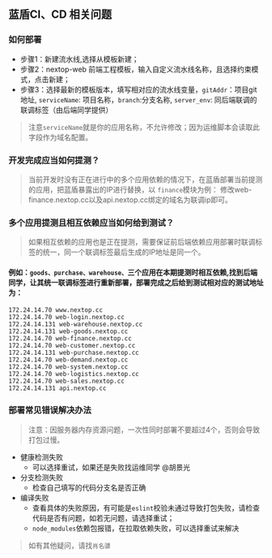 ## 蓝盾CI、CD 相关问题

### 如何部署
 - 步骤1：新建流水线,选择从模板新建；
 - 步骤2：nextop-web 前端工程模板，输入自定义流水线名称，且选择约束模式，点击新建；
 - 步骤3：选择最新的模板版本，填写相对应的流水线变量，`gitAddr`：项目git地址, `serviceName`: 项目名称，`branch`:分支名称, `server_env`: 同后端联调的联调标签（由后端同学提供）
 > 注意`serviceName`就是你的应用名称，不允许修改；因为运维脚本会读取此字段作为域名配置。

###  开发完成应当如何提测？
> 当前开发时没有正在进行中的多个应用依赖的情况下，在蓝盾部署当前提测的应用，把蓝盾暴露出的IP进行替换，以 `finance`模块为例：
修改web-finance.nextop.cc以及api.nextop.cc绑定的域名为联调ip即可。

### 多个应用提测且相互依赖应当如何给到测试？

> 如果相互依赖的应用也是正在提测，需要保证前后端依赖应用部署时联调标签的统一，同一个联调标签最后生成的IP地址是同一个。

 ####  例如：`goods、purchase、warehouse、`三个应用在本期提测时相互依赖,找到后端同学，让其统一联调标签进行重新部署，部署完成之后给到测试相对应的测试地址为：
    172.24.14.70 www.nextop.cc
    172.24.14.70 web-login.nextop.cc
    172.24.14.131 web-warehouse.nextop.cc
    172.24.14.131 web-goods.nextop.cc
    172.24.14.70 web-finance.nextop.cc
    172.24.14.70 web-customer.nextop.cc
    172.24.14.131 web-purchase.nextop.cc
    172.24.14.70 web-demand.nextop.cc
    172.24.14.70 web-system.nextop.cc
    172.24.14.70 web-logistics.nextop.cc
    172.24.14.70 web-sales.nextop.cc
    172.24.14.131 api.nextop.cc

### 部署常见错误解决办法
> 注意：因服务器内存资源问题，一次性同时部署不要超过4个，否则会导致打包过慢。
-  健康检测失败 
    -   可以选择重试，如果还是失败找运维同学 @胡景光
-  分支检测失败 
    -   检查自己填写的代码分支名是否正确
- 编译失败
    - 查看具体的失败原因，有可能是`eslint`校验未通过导致打包失败，请检查代码是否有问题，如若无问题，请选择重试；
    - `node_modules`依赖包报错，在拉取依赖失败，可以选择重试来解决
    
> 如有其他疑问，请找`肖名骠`
    

